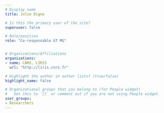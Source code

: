 ```yaml
---
# Display name
title: Julie Digne

# Is this the primary user of the site?
superuser: false

# Role/position
role: "Co-responsable GT MG"


# Organizations/Affiliations
organizations:
- name: CNRS, LIRIS
  url: "http://liris.cnrs.fr"

# Highlight the author in author lists? (true/false)
highlight_name: false

# Organizational groups that you belong to (for People widget)
#   Set this to `[]` or comment out if you are not using People widget.
user_groups:
- Researchers
---
```

